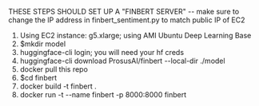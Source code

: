 THESE STEPS SHOULD SET UP A "FINBERT SERVER" -- make sure to change the IP address in finbert_sentiment.py to match public IP of EC2

1. Using EC2 instance: g5.xlarge; using AMI Ubuntu Deep Learning Base
2. $mkdir model
3. huggingface-cli login; you will need your hf creds
4. huggingface-cli download ProsusAI/finbert --local-dir ./model
5. docker pull this repo
6. $cd finbert
7. docker build -t finbert .
8. docker run -t --name finbert -p 8000:8000 finbert
